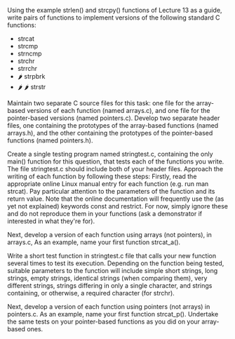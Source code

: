 Using the example strlen() and strcpy() functions of Lecture 13 as a guide, write pairs of functions to implement versions of the following standard C functions:
* strcat
* strcmp
* strncmp
* strchr
* strrchr
* 🌶 strpbrk
* 🌶 🌶 strstr

Maintain two separate C source files for this task: one file for the array-based versions of each function (named arrays.c), and one file for the pointer-based versions (named pointers.c). Develop two separate header files, one containing the prototypes of the array-based functions (named arrays.h), and the other containing the prototypes of the pointer-based functions (named pointers.h).

Create a single testing program named stringtest.c, containing the only main() function for this question, that tests each of the functions you write. The file stringtest.c should include both of your header files.
Approach the writing of each function by following these steps:
Firstly, read the appropriate online Linux manual entry for each function (e.g. run man strcat). Pay particular attention to the parameters of the function and its return value. Note that the online documentation will frequently use the (as yet not explained) keywords const and restrict. For now, simply ignore these and do not reproduce them in your functions (ask a demonstrator if interested in what they're for).

Next, develop a version of each function using arrays (not pointers), in arrays.c, As an example, name your first function strcat_a().

Write a short test function in stringtest.c file that calls your new function several times to test its execution. Depending on the function being tested, suitable parameters to the function will include simple short strings, long strings, empty strings, identical strings (when comparing them), very different strings, strings differing in only a single character, and strings containing, or otherwise, a required character (for strchr).

Next, develop a version of each function using pointers (not arrays) in pointers.c. As an example, name your first function strcat_p(). Undertake the same tests on your pointer-based functions as you did on your array-based ones.